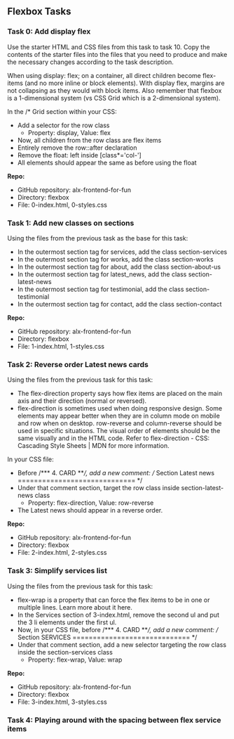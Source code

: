 ## Flexbox Tasks

### Task 0: Add display flex
Use the starter HTML and CSS files from this task to task 10. Copy the contents of the starter files into the files that you need to produce and make the necessary changes according to the task description.

When using display: flex; on a container, all direct children become flex-items (and no more inline or block elements). With display flex, margins are not collapsing as they would with block items. Also remember that flexbox is a 1-dimensional system (vs CSS Grid which is a 2-dimensional system).

In the /* Grid section within your CSS:
- Add a selector for the row class
  - Property: display, Value: flex
- Now, all children from the row class are flex items
- Entirely remove the row::after declaration
- Remove the float: left inside [class*='col-']
- All elements should appear the same as before using the float

**Repo:**
- GitHub repository: alx-frontend-for-fun
- Directory: flexbox
- File: 0-index.html, 0-styles.css

### Task 1: Add new classes on sections

Using the files from the previous task as the base for this task:
- In the outermost section tag for services, add the class section-services
- In the outermost section tag for works, add the class section-works
- In the outermost section tag for about, add the class section-about-us
- In the outermost section tag for latest_news, add the class section-latest-news
- In the outermost section tag for testimonial, add the class section-testimonial
- In the outermost section tag for contact, add the class section-contact

**Repo:**
- GitHub repository: alx-frontend-for-fun
- Directory: flexbox
- File: 1-index.html, 1-styles.css

### Task 2: Reverse order Latest news cards

Using the files from the previous task for this task:
- The flex-direction property says how flex items are placed on the main axis and their direction (normal or reversed).
- flex-direction is sometimes used when doing responsive design. Some elements may appear better when they are in column mode on mobile and row when on desktop. row-reverse and column-reverse should be used in specific situations. The visual order of elements should be the same visually and in the HTML code. Refer to flex-direction - CSS: Cascading Style Sheets | MDN for more information.

In your CSS file:
- Before /*** 4. CARD ***/, add a new comment: /* Section Latest news ============================= */
- Under that comment section, target the row class inside section-latest-news class
  - Property: flex-direction, Value: row-reverse
- The Latest news should appear in a reverse order.

**Repo:**
- GitHub repository: alx-frontend-for-fun
- Directory: flexbox
- File: 2-index.html, 2-styles.css

### Task 3: Simplify services list

Using the files from the previous task for this task:
- flex-wrap is a property that can force the flex items to be in one or multiple lines. Learn more about it here.
- In the Services section of 3-index.html, remove the second ul and put the 3 li elements under the first ul.
- Now, in your CSS file, before /*** 4. CARD ***/, add a new comment: /* Section SERVICES ============================= */
- Under that comment section, add a new selector targeting the row class inside the section-services class
  - Property: flex-wrap, Value: wrap

**Repo:**
- GitHub repository: alx-frontend-for-fun
- Directory: flexbox
- File: 3-index.html, 3-styles.css

### Task 4: Playing around with the spacing between flex service items
